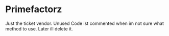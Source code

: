 # Primefactorz
Just the ticket vendor.
Unused Code ist commented when im not sure what method to use. Later ill delete it.
